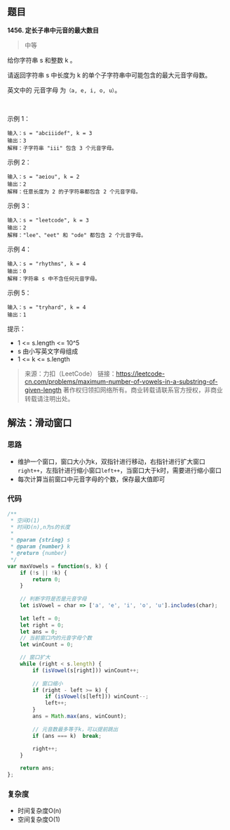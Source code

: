 ## 题目
**1456. 定长子串中元音的最大数目**
>中等

给你字符串 s 和整数 k 。

请返回字符串 s 中长度为 k 的单个子字符串中可能包含的最大元音字母数。

英文中的 元音字母 为`（a, e, i, o, u）`。

 

示例 1：
```
输入：s = "abciiidef", k = 3
输出：3
解释：子字符串 "iii" 包含 3 个元音字母。
```
示例 2：
```
输入：s = "aeiou", k = 2
输出：2
解释：任意长度为 2 的子字符串都包含 2 个元音字母。
```
示例 3：
```
输入：s = "leetcode", k = 3
输出：2
解释："lee"、"eet" 和 "ode" 都包含 2 个元音字母。
```
示例 4：
```
输入：s = "rhythms", k = 4
输出：0
解释：字符串 s 中不含任何元音字母。
```
示例 5：
```
输入：s = "tryhard", k = 4
输出：1
```

提示：
* 1 <= s.length <= 10^5
* s 由小写英文字母组成
* 1 <= k <= s.length

>来源：力扣（LeetCode）
链接：https://leetcode-cn.com/problems/maximum-number-of-vowels-in-a-substring-of-given-length
著作权归领扣网络所有。商业转载请联系官方授权，非商业转载请注明出处。

## 解法：滑动窗口
### 思路
* 维护一个窗口，窗口大小为k，双指针进行移动，右指针进行扩大窗口`right++`，左指针进行缩小窗口`left++`，当窗口大于k时，需要进行缩小窗口
* 每次计算当前窗口中元音字母的个数，保存最大值即可

### 代码
```js
/**
 * 空间O(1)
 * 时间O(n),n为s的长度
 * 
 * @param {string} s
 * @param {number} k
 * @return {number}
 */
var maxVowels = function(s, k) {
    if (!s || !k) {
        return 0;
    }
    
    // 判断字符是否是元音字母
    let isVowel = char => ['a', 'e', 'i', 'o', 'u'].includes(char);
    
    let left = 0;
    let right = 0;
    let ans = 0;
    // 当前窗口内的元音字母个数
    let winCount = 0;

    // 窗口扩大
    while (right < s.length) {
        if (isVowel(s[right])) winCount++;
        
        // 窗口缩小
        if (right - left >= k) {
            if (isVowel(s[left])) winCount--;    
            left++;
        }
        ans = Math.max(ans, winCount);
      
        // 元音数最多等于k，可以提前跳出
        if (ans === k)  break;
      
        right++;
    }

    return ans;
};
```
### 复杂度
* 时间复杂度O(n)
* 空间复杂度O(1)
